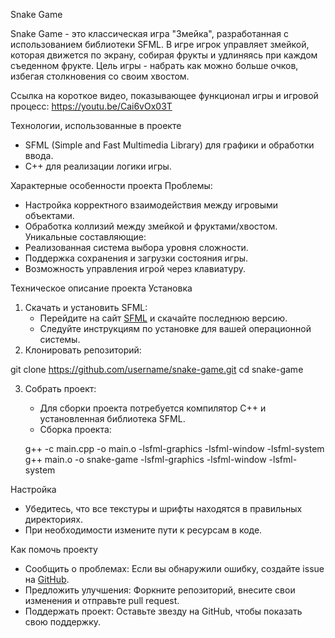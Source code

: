 Snake Game

Snake Game - это классическая игра "Змейка", разработанная с использованием библиотеки SFML. В игре игрок управляет змейкой, которая движется по экрану, собирая фрукты и удлиняясь при каждом съеденном фрукте. Цель игры - набрать как можно больше очков, избегая столкновения со своим хвостом.

Ссылка на короткое видео, показывающее функционал игры и игровой процесс: https://youtu.be/Cai6vOx03T 
  
Технологии, использованные в проекте
- SFML (Simple and Fast Multimedia Library) для графики и обработки ввода.
- C++ для реализации логики игры.
 
Характерные особенности проекта
Проблемы:
  - Настройка корректного взаимодействия между игровыми объектами.
  - Обработка коллизий между змейкой и фруктами/хвостом.
Уникальные составляющие:
  - Реализованная система выбора уровня сложности.
  - Поддержка сохранения и загрузки состояния игры.
  - Возможность управления игрой через клавиатуру.

Техническое описание проекта
Установка
1. Скачать и установить SFML:
   - Перейдите на сайт [SFML](https://www.sfml-dev.org/) и скачайте последнюю версию.
   - Следуйте инструкциям по установке для вашей операционной системы.
2. Клонировать репозиторий:
   
git clone https://github.com/username/snake-game.git
cd snake-game
   
3. Собрать проект:
   - Для сборки проекта потребуется компилятор C++ и установленная библиотека SFML.
   - Сборка проекта:
     
   g++ -c main.cpp -o main.o -lsfml-graphics -lsfml-window -lsfml-system
   g++ main.o -o snake-game -lsfml-graphics -lsfml-window -lsfml-system
      
Настройка
- Убедитесь, что все текстуры и шрифты находятся в правильных директориях.
- При необходимости измените пути к ресурсам в коде.

Как помочь проекту
- Сообщить о проблемах: Если вы обнаружили ошибку, создайте issue на [GitHub](https://github.com/username/snake-game/issues).
- Предложить улучшения: Форкните репозиторий, внесите свои изменения и отправьте pull request.
- Поддержать проект: Оставьте звезду на GitHub, чтобы показать свою поддержку.
